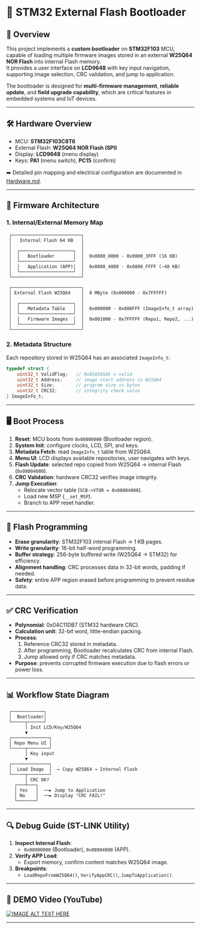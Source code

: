 # 🔑 STM32 External Flash Bootloader

## 📘 Overview
This project implements a **custom bootloader** on **STM32F103** MCU, capable of loading multiple firmware images stored in an external **W25Q64 NOR Flash** into internal Flash memory.  
It provides a user interface on **LCD9648** with key input navigation, supporting image selection, CRC validation, and jump to application.

The bootloader is designed for **multi-firmware management**, **reliable update**, and **field upgrade capability**, which are critical features in embedded systems and IoT devices.

---

## 🛠️ Hardware Overview
- MCU: **STM32F103C8T6**  
- External Flash: **W25Q64 NOR Flash (SPI)**  
- Display: **LCD9648** (menu display)  
- Keys: **PA1** (menu switch), **PC15** (confirm)  

➡️ Detailed pin mapping and electrical configuration are documented in [Hardware.md](./docs/hardware.md).

---

## 📂 Firmware Architecture

### 1. Internal/External Memory Map
```text
 ┌──────────────────────────┐
 │   Internal Flash 64 KB   │
 │                          │
 │  ┌────────────────────┐  │
 │  │   Bootloader       │  │  0x0800_0000 - 0x0800_3FFF (16 KB)
 │  └────────────────────┘  │
 │  │   Application (APP)│  │  0x0800_4000 - 0x0800_FFFF (~48 KB)
 │  └────────────────────┘  │
 └──────────────────────────┘

 ┌──────────────────────────┐
 │ External Flash W25Q64    │  8 MByte (0x000000 - 0x7FFFFF)
 │                          │
 │  ┌────────────────────┐  │
 │  │   Metadata Table   │  │  0x000000 - 0x000FFF (ImageInfo_t array)
 │  └────────────────────┘  │
 │  │   Firmware Images  │  │  0x001000 - 0x7FFFFF (Repo1, Repo2, ...)
 │  └────────────────────┘  │
 └──────────────────────────┘
```

### 2. Metadata Structure
Each repository stored in W25Q64 has an associated `ImageInfo_t`:
```c
typedef struct {
    uint32_t ValidFlag;   // 0xA5A5A5A5 = valid
    uint32_t Address;     // image start address in W25Q64
    uint32_t Size;        // program size in bytes
    uint32_t CRC32;       // integrity check value
} ImageInfo_t;
```

---

## 🖥️ Boot Process
1. **Reset**: MCU boots from `0x08000000` (Bootloader region).  
2. **System Init**: configure clocks, LCD, SPI, and keys.  
3. **Metadata Fetch**: read `ImageInfo_t` table from W25Q64.  
4. **Menu UI**: LCD displays available repositories, user navigates with keys.  
5. **Flash Update**: selected repo copied from W25Q64 → internal Flash (`0x08004000`).  
6. **CRC Validation**: hardware CRC32 verifies image integrity.  
7. **Jump Execution**:  
   - Relocate vector table (`SCB->VTOR = 0x08004000`).  
   - Load new MSP (`__set_MSP`).  
   - Branch to APP reset handler.

---

## 💾 Flash Programming
- **Erase granularity**: STM32F103 internal Flash → 1 KB pages.  
- **Write granularity**: 16-bit half-word programming.  
- **Buffer strategy**: 256-byte buffered write (W25Q64 → STM32) for efficiency.  
- **Alignment handling**: CRC processes data in 32-bit words, padding if needed.  
- **Safety**: entire APP region erased before programming to prevent residue data.  

---

## ✅ CRC Verification
- **Polynomial**: 0x04C11DB7 (STM32 hardware CRC).  
- **Calculation unit**: 32-bit word, little-endian packing.  
- **Process**:  
  1. Reference CRC32 stored in metadata.  
  2. After programming, Bootloader recalculates CRC from internal Flash.  
  3. Jump allowed only if CRC matches metadata.  
- **Purpose**: prevents corrupted firmware execution due to flash errors or power loss.  

---

## 📊 Workflow State Diagram

```text
 ┌────────────┐
 │  Bootloader│
 └─────┬──────┘
       │ Init LCD/Key/W25Q64
       ▼
 ┌──────────────┐
 │ Repo Menu UI │
 └─────┬────────┘
       │ Key input
       ▼
 ┌──────────────┐
 │  Load Image  │  ← Copy W25Q64 → Internal Flash
 └─────┬────────┘
       │ CRC OK?
   ┌───┴───┐
   │ Yes   │  ──► Jump to Application
   │ No    │  ──► Display "CRC FAIL!"
   └───────┘
```

---

## 🔍 Debug Guide (ST-LINK Utility)
1. **Inspect Internal Flash**:  
   - `0x08000000` (Bootloader), `0x08004000` (APP).  
2. **Verify APP Load**:  
   - Export memory, confirm content matches W25Q64 image.  
3. **Breakpoints**:  
   - `LoadRepoFromW25Q64()`, `VerifyAppCRC()`, `JumpToApplication()`.  

---

## 🚀 DEMO Video (YouTube) 
[![IMAGE ALT TEXT HERE](https://img.youtube.com/vi/ZV1sHwWrmP4/0.jpg)](https://www.youtube.com/watch?v=ZV1sHwWrmP4)

---



